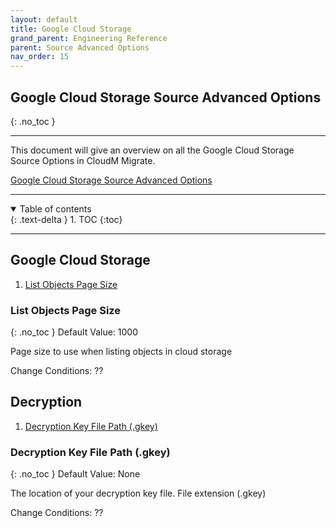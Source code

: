 ```yaml
---
layout: default
title: Google Cloud Storage 
grand_parent: Engineering Reference
parent: Source Advanced Options
nav_order: 15
---
```


## Google Cloud Storage Source Advanced Options
{: .no_toc }

---
This document will give an overview on all the Google Cloud Storage Source Options in CloudM Migrate. 

<a href="https://cloudm-migrate.github.io/documentation/Engineering-Reference/AzureStorageSource.html">Google Cloud Storage Source Advanced Options</a>
         
---
<a name="top"></a>
<details open markdown="block">
  <summary>
    Table of contents
  </summary>
  {: .text-delta }
1. TOC
{:toc}
</details>

---
## Google Cloud Storage

1. [List Objects Page Size](#liobpasi)

### List Objects Page Size <a name="liobpasi"></a>
{: .no_toc }
Default Value: 1000

Page size to use when listing objects in cloud storage

Change Conditions: ??

## Decryption

1. [Decryption Key File Path (.gkey)](#deckeyfi)

### Decryption Key File Path (.gkey) <a name="deckeyfi"></a>
{: .no_toc }
Default Value: None

The location of your decryption key file. File extension (.gkey)

Change Conditions: ??


